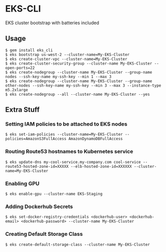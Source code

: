 # EKS-CLI

EKS cluster bootstrap with batteries included

## Usage

```
$ gem install eks_cli
$ eks bootstrap us-west-2 --cluster-name=My-EKS-Cluster
$ eks create-cluster-vpc --cluster-name=My-EKS-Cluster
$ eks create-cluster-security-group --cluster-name My-EKS-Cluster --open-ports=22
$ eks create-nodegroup --cluster-name My-EKS-Cluster --group-name nodes --ssh-key-name my-ssh-key --min 1 --max 3
$ eks create-nodegroup --cluster-name My-EKS-Cluster --group-name other-nodes --ssh-key-name my-ssh-key --min 3 --max 3 --instance-type m5.2xlarge
$ eks create-nodegroup --all --cluster-name My-EKS-Cluster --yes
```

## Extra Stuff

### Setting IAM policies to be attached to EKS nodes

`$ eks set-iam-policies --cluster-name=My-EKS-Cluster --policies=AmazonS3FullAccess AmazonDynamoDBFullAccess`

### Routing Route53 hostnames to Kubernetes service

`$ eks update-dns my-cool-service.my-company.com cool-service --route53-hosted-zone-id=XXXXX --elb-hosted-zone-id=XXXXXX --cluster-name=My-EKS-Cluster`

### Enabling GPU

`$ eks enable-gpu --cluster-name EKS-Staging`

### Adding Dockerhub Secrets

`$ eks set-docker-registry-credentials <dockerhub-user> <dockerhub-email> <dockerhub-password> --cluster-name My-EKS-Cluster`

### Creating Default Storage Class

`$ eks create-default-storage-class --cluster-name My-EKS-Cluster`
